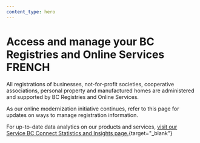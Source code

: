 ```yaml
---
content_type: hero
---
```


# Access and manage your BC Registries and Online Services FRENCH

All registrations of businesses, not-for-profit societies, cooperative associations, personal property and manufactured homes are administered and supported by BC Registries and Online Services.

As our online modernization initiative continues, refer to this page for updates on ways to manage registration information.

For up-to-date data analytics on our products and services, [visit our Service BC Connect Statistics and Insights page.](https://www.analytics.bcregistry.gov.bc.ca/){target="_blank"}